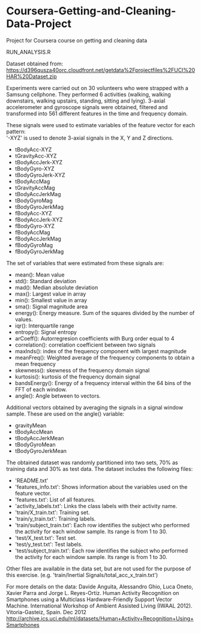 # Coursera-Getting-and-Cleaning-Data-Project
Project for Coursera course on getting and cleaning data

RUN_ANALYSIS.R 

Dataset obtained from:
https://d396qusza40orc.cloudfront.net/getdata%2Fprojectfiles%2FUCI%20HAR%20Dataset.zip 

Experiments were carried out on 30 volunteers who were strapped with a Samsung cellphone. They performed 6 activities (walking, walking downstairs, walking upstairs, standing, sitting and lying). 3-axial accelerometer and gyroscope signals were obtained, filtered and transformed into 561 different features in the time and frequency domain. 

These signals were used to estimate variables of the feature vector for each pattern:  
'-XYZ' is used to denote 3-axial signals in the X, Y and Z directions.

- tBodyAcc-XYZ
- tGravityAcc-XYZ
- tBodyAccJerk-XYZ
- tBodyGyro-XYZ
- tBodyGyroJerk-XYZ
- tBodyAccMag
- tGravityAccMag
- tBodyAccJerkMag
- tBodyGyroMag
- tBodyGyroJerkMag
- fBodyAcc-XYZ
- fBodyAccJerk-XYZ
- fBodyGyro-XYZ
- fBodyAccMag
- fBodyAccJerkMag
- fBodyGyroMag
- fBodyGyroJerkMag

The set of variables that were estimated from these signals are: 

- mean(): Mean value
- std(): Standard deviation
- mad(): Median absolute deviation 
- max(): Largest value in array
- min(): Smallest value in array
- sma(): Signal magnitude area
- energy(): Energy measure. Sum of the squares divided by the number of values. 
- iqr(): Interquartile range 
- entropy(): Signal entropy
- arCoeff(): Autorregresion coefficients with Burg order equal to 4
- correlation(): correlation coefficient between two signals
- maxInds(): index of the frequency component with largest magnitude
- meanFreq(): Weighted average of the frequency components to obtain a mean frequency
- skewness(): skewness of the frequency domain signal 
- kurtosis(): kurtosis of the frequency domain signal 
- bandsEnergy(): Energy of a frequency interval within the 64 bins of the FFT of each window.
- angle(): Angle between to vectors.

Additional vectors obtained by averaging the signals in a signal window sample. These are used on the angle() variable:

- gravityMean
- tBodyAccMean
- tBodyAccJerkMean
- tBodyGyroMean
- tBodyGyroJerkMean

The obtained dataset was randomly partitioned into two sets, 70% as training data and 30% as test data. The dataset includes the following files:
- 'README.txt'
- 'features_info.txt': Shows information about the variables used on the feature vector.
- 'features.txt': List of all features.
- 'activity_labels.txt': Links the class labels with their activity name.
- 'train/X_train.txt': Training set.
- 'train/y_train.txt': Training labels.
- 'train/subject_train.txt': Each row identifies the subject who performed the activity for each window sample. Its range is from 1 to 30.
- 'test/X_test.txt': Test set.
- 'test/y_test.txt': Test labels.
- 'test/subject_train.txt': Each row identifies the subject who performed the activity for each window sample. Its range is from 1 to 30.

Other files are available in the data set, but are not used for the purpose of this exercise. (e.g. 'train/Inertial Signals/total_acc_x_train.txt')

For more details on the data:
Davide Anguita, Alessandro Ghio, Luca Oneto, Xavier Parra and Jorge L. Reyes-Ortiz. Human Activity Recognition on Smartphones using a Multiclass Hardware-Friendly Support Vector Machine. International Workshop of Ambient Assisted Living (IWAAL 2012). Vitoria-Gasteiz, Spain. Dec 2012
http://archive.ics.uci.edu/ml/datasets/Human+Activity+Recognition+Using+Smartphones

